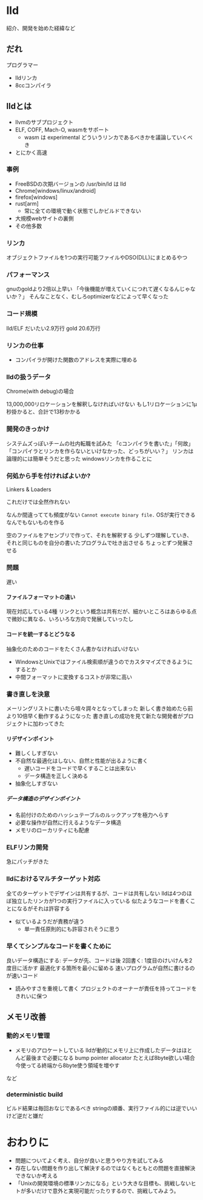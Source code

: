 # lld

紹介、開発を始めた経緯など

## だれ

プログラマー
- lldリンカ
- 8ccコンパイラ

## lldとは

- llvmのサブプロジェクト
- ELF, COFF, Mach-O, wasmをサポート
  - wasm は experimental どういうリンカであるべきかを議論していくべき　
- とにかく高速

### 事例

- FreeBSDの次期バージョンの /usr/bin/ld は lld
- Chrome[windows/linux/android]
- firefox[windows]
- rust[arm]
  - 常に全ての環境で動く状態でしかビルドできない
- 大規模webサイトの裏側
- その他多数

### リンカ

オブジェクトファイルを1つの実行可能ファイルやDSO(DLL)にまとめるやつ

### パフォーマンス

gnuのgoldより2倍以上早い
「今後機能が増えていくにつれて遅くなるんじゃないか？」
そんなことなく、むしろoptimizerなどによって早くなった

### コード規模

lld/ELF だいたい2.9万行
gold 20.6万行

### リンカの仕事

- コンパイラが開けた関数のアドレスを実際に埋める

### lldの扱うデータ

Chrome(with debug)の場合

13,000,000リロケーションを解釈しなければいけない
もし1リロケーションに1μ秒掛かると、合計で13秒かかる

### 開発のきっかけ

システムズっぽいチームの社内転職を試みた
「cコンパイラを書いた」「何故」
「コンパイラとリンカを作らないといけなかった、どっちがいい？」
リンカは論理的には簡単そうだと思った
windowsリンカを作ることに

### 何処から手を付ければよいか?

Linkers & Loaders

これだけでは全然作れない

なんか間違ってても頻度がない
`Cannot execute binary file.`
OSが実行できるなんでもないものを作る

空のファイルをアセンブリで作って、それを解釈する
少しずつ理解していき、それと同じものを自分の書いたプログラムで吐き出させる
ちょっとずつ発展させる

### 問題

遅い

#### ファイルフォーマットの違い

現在対応している4種
リンクという概念は共有だが、細かいところはあらゆる点で微妙に異なる、いろいろな方向で発展していったし

#### コードを統一するとどうなる

抽象化のためのコードをたくさん書かなければいけない
- WindowsとUnixではファイル検索順が違うのでカスタマイズできるようにするとか
- 中間フォーマットに変換するコストが非常に高い

### 書き直しを決意

メーリングリストに書いたら喧々諤々となってしまった
新しく書き始めたら前より10倍早く動作するようになった
書き直しの成功を見て新たな開発者がプロジェクトに加わってきた

#### リデザインポイント

- 難しくしすぎない
- 不自然な最適化はしない、自然と性能が出るように書く
  - 遅いコードをコードで早くすることは出来ない
  - データ構造を正しく決める
- 抽象化しすぎない

##### データ構造のデザインポイント

- 名前付けのためのハッシュテーブルのルックアップを極力へらす
- 必要な操作が自然に行えるようなデータ構造
- メモリのローカリティにも配慮

### ELFリンカ開発

急にパッチがきた

### lldにおけるマルチターゲット対応

全てのターゲットでデザインは共有するが、コードは共有しない
lldは4つのほぼ独立したリンカが1つの実行ファイルに入っている
似たようなコードを書くことになるがそれは許容する
- 似ているようだが責務が違う
  - 単一責任原則的にも許容されそうに思う 

### 早くてシンプルなコードを書くために

良いデータ構造にする: データが先、コードは後
2回書く: 1度目のけいけんを2度目に活かす
最適化する箇所を最小に留める
速いプログラムが自然に書けるのが速いコード
- 読みやすさを重視して書く
プロジェクトのオーナーが責任を持ってコードをきれいに保つ

## メモリ改善

### 動的メモリ管理

- メモリのアロケートしている
lldが動的にメモリ上に作成したデータはほとんど最後まで必要になる
bump pointer allocator
たとえば8byte欲しい場合今使ってる終端から8byte使う領域を増やす

など

### deterministic build

ビルド結果は毎回おなじであるべき
stringの順番、実行ファイル的には逆でいいけど逆だと嫌だ

# おわりに

- 問題についてよく考え、自分が良いと思うやり方を試してみる
- 存在しない問題を作り出して解決するのではなくもともとの問題を直接解決できないか考える
- 「Unixの開発環境の標準リンカになる」という大きな目標も、挑戦しないヒトが多いだけで意外と実現可能だったりするので、挑戦してみよう。
